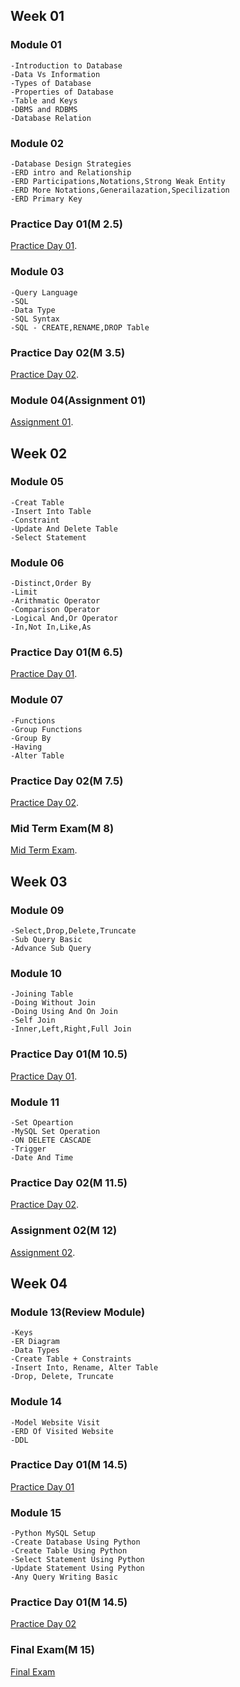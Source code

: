## Week 01

### Module 01
```
-Introduction to Database
-Data Vs Information
-Types of Database
-Properties of Database
-Table and Keys
-DBMS and RDBMS
-Database Relation
```

### Module 02
```
-Database Design Strategies
-ERD intro and Relationship
-ERD Participations,Notations,Strong Weak Entity
-ERD More Notations,Generailazation,Specilization
-ERD Primary Key
```


### Practice Day 01(M 2.5)
[Practice Day 01](https://docs.google.com/document/d/1XQp5lMA9O5rfkyFO5orv6Vcl8R85r1l0bcpMI1ce3No/edit).



### Module 03
```
-Query Language
-SQL
-Data Type
-SQL Syntax
-SQL - CREATE,RENAME,DROP Table
```

### Practice Day 02(M 3.5)
[Practice Day 02](https://docs.google.com/document/d/1_5EmouCL61BxhO-HnjfsXBgzmnTgJXgBdgMaDWSGQck/edit).


### Module 04(Assignment 01)
[Assignment 01](https://docs.google.com/document/d/1_mUcBBF-hJeksLfsVb9EzfdZyXuesVz_k5GOOGkxfkc/edit).


## Week 02

### Module 05
```
-Creat Table
-Insert Into Table
-Constraint 
-Update And Delete Table
-Select Statement
```

### Module 06
```
-Distinct,Order By
-Limit
-Arithmatic Operator
-Comparison Operator
-Logical And,Or Operator
-In,Not In,Like,As
```

### Practice Day 01(M 6.5)
[Practice Day 01](https://docs.google.com/document/d/1TWErgrdKfmiN1bX2dbgwO5U7x7uNZihamF5liM6Vm8o/edit).


### Module 07
```
-Functions
-Group Functions
-Group By
-Having
-Alter Table
```

### Practice Day 02(M 7.5)
[Practice Day 02](https://docs.google.com/document/d/1Ahqgsd-1xLE2Onsg6LwXXb-Uol3V521NCjeuiQjvOjU/edit).


### Mid Term Exam(M 8)
[Mid Term Exam](https://docs.google.com/document/d/1Yl5IsZ-PYy-wTtODnojonNnOF2iF6rzFESy125aznak/edit).


## Week 03

### Module 09
```
-Select,Drop,Delete,Truncate
-Sub Query Basic
-Advance Sub Query
```

### Module 10
```
-Joining Table
-Doing Without Join
-Doing Using And On Join
-Self Join
-Inner,Left,Right,Full Join
```

### Practice Day 01(M 10.5)
[Practice Day 01](https://docs.google.com/document/d/1udMZkf_Xm0HKIgyST0Vf_-3ChpURFqcbYXkZQ_qrzR8/edit).


### Module 11
```
-Set Opeartion
-MySQL Set Operation
-ON DELETE CASCADE
-Trigger
-Date And Time
```

### Practice Day 02(M 11.5)
[Practice Day 02](https://docs.google.com/document/d/1Aq8h8bE6lsUDTx5MmJ_8tmVHwGeHlPLPtCkQbG4ExwU/edit).


### Assignment 02(M 12)
[Assignment 02](https://docs.google.com/document/d/1g2IoGW9T8eAyVaczmk_FHWCFc7sjO3KbE674RmxJ74U/edit).


## Week 04

### Module 13(Review Module)
```
-Keys
-ER Diagram
-Data Types
-Create Table + Constraints
-Insert Into, Rename, Alter Table
-Drop, Delete, Truncate
```

### Module 14
```
-Model Website Visit
-ERD Of Visited Website
-DDL 
```

### Practice Day 01(M 14.5)
[Practice Day 01](https://docs.google.com/document/d/1PWi7xyvaOvtPHV34sSRt9BoAJOBztANvKrYBG9fpPJk/edit)


### Module 15
```
-Python MySQL Setup
-Create Database Using Python
-Create Table Using Python
-Select Statement Using Python
-Update Statement Using Python
-Any Query Writing Basic
```

### Practice Day 01(M 14.5)
[Practice Day 02](https://docs.google.com/document/d/1affEe-ZxfR95gGa1JSpVQl726YWYssa_ZbJ0fwnf5kc/edit)


### Final Exam(M 15)
[Final Exam](https://docs.google.com/document/d/1lG8a7lSL3o7G-0WSoQgeRVKcSpA7zThAkbHw_cAlH50/edit)

